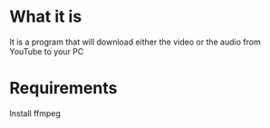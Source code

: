 # What it is
It is a program that will download either the video or the audio from YouTube to your PC
# Requirements 
Install ffmpeg
